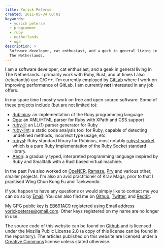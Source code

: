 ```yaml
---
title: Yorick Peterse
created: 2011-05-04 00:01
keywords:
  - yorick peterse
  - programmer
  - ruby
  - netherlands
  - oga
description: >
  Software developer, cat enthusiast, and a geek in general living in
  The Netherlands.
---
```


I am a software developer, cat enthusiast, and a geek in general living in The
Netherlands. I primarily work with Ruby, Rust, and at times I also (reluctantly)
use C/C++. I'm currently employed by [GitLab][gitlab] where I work on improving
performance of GitLab. I am currently **not** interested in any job offers.

In my spare time I mostly work on free and open source software. Some of these
projects include (but are not limited to):

* [Rubinius][rubinius]: an implementation of the Ruby programming language
* [Oga][oga]: an XML/HTML parser for Ruby with XPath and CSS support
* [ruby-ll][ruby-ll]: an LL(1) parser generator for Ruby
* [ruby-lint][ruby-lint]: a static code analysis tool for Ruby, capable of
  detecting undefined methods, incorrect type usage, etc
* [rubysl][rubysl]: Ruby standard library for Rubinius, most notably
  [rubysl-socket][rubysl-socket] which is a pure Ruby implementation of the Ruby
  Socket standard library.
* [Aeon][aeon]: a gradually typed, interpreted programming language inspired by
  Ruby and Smalltalk with a Rust based virtual machine.

In the past I've also worked on [OpeNER][opener], [Ramaze][ramaze], [Pry][pry]
and various other, smaller projects. I'm also an avid practitioner of Krav Maga,
prior to that I practised Wing Chun Kung Fu and Taekwondo.

If you happen to have any questions or would simply like to contact me you can
do so by [Email](mailto:yorickpeterse@gmail.com). You can also find me on
[Github][github], [Twitter][twitter], and [Reddit][reddit].

My GPG public key is [EB691AC9][gpg-key] registered using Email address
yorickpeterse@gmail.com. Other keys registered on my name are no longer in use.

The source code of this website can be found on [Github][source] and is licensed
under the Mozilla Public License 2.0 (a copy of this license can be found in the
repository). The articles published on this website are licensed under a
[Creative Commons][cc] license unless stated otherwise.

[ramaze]: http://ramaze.net/
[pry]: https://github.com/pry/pry
[ruby-lint]: https://github.com/yorickpeterse/ruby-lint
[github]: https://github.com/yorickpeterse/
[twitter]: http://twitter.com/yorickpeterse
[reddit]: http://www.reddit.com/user/yorickpeterse
[source]: https://github.com/yorickpeterse/yorickpeterse.com
[cc]: http://creativecommons.org/licenses/by-nc-sa/4.0/
[rubinius]: http://rubini.us
[oga]: https://github.com/yorickpeterse/oga
[gitlab]: https://about.gitlab.com/
[gpg-key]: /gpg_key.txt
[ruby-ll]: https://github.com/YorickPeterse/ruby-ll
[opener]: http://www.opener-project.eu/
[rubysl]: https://github.com/rubysl
[rubysl-socket]: https://github.com/rubysl/rubysl-socket
[aeon]: https://github.com/YorickPeterse/aeon
